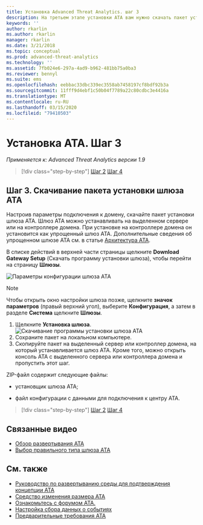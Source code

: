 ```yaml
---
title: Установка Advanced Threat Analytics. шаг 3
description: На третьем этапе установки ATA вам нужно скачать пакет установки шлюза ATA.
keywords: ''
author: rkarlin
ms.author: rkarlin
manager: rkarlin
ms.date: 3/21/2018
ms.topic: conceptual
ms.prod: advanced-threat-analytics
ms.technology: ''
ms.assetid: 7fb024e6-297a-4ad9-b962-481bb75a0ba3
ms.reviewer: bennyl
ms.suite: ems
ms.openlocfilehash: eebbac33dbc339ec3558ab7458197cf8bdf92b3a
ms.sourcegitcommit: 11fff9d4ebf1c50b04f7789a22c80cdbc3e4416a
ms.translationtype: MT
ms.contentlocale: ru-RU
ms.lasthandoff: 03/15/2020
ms.locfileid: "79410503"
---
```

# <a name="install-ata---step-3"></a>Установка ATA. Шаг 3

*Применяется к: Advanced Threat Analytics версии 1.9*

> [!div class="step-by-step"]
> [Шаг 2](install-ata-step2.md)
> [Шаг 4](install-ata-step4.md)

## <a name="step-3-download-the-ata-gateway-setup-package"></a>Шаг 3. Скачивание пакета установки шлюза ATA

Настроив параметры подключения к домену, скачайте пакет установки шлюза ATA. Шлюз ATA можно устанавливать на выделенном сервере или на контроллере домена. При установке на контроллере домена он установится как упрощенный шлюз ATA. Дополнительные сведения об упрощенном шлюзе ATA см. в статье [Архитектура ATA](ata-architecture.md). 

В списке действий в верхней части страницы щелкните **Download Gateway Setup** (Скачать программу установки шлюза), чтобы перейти на страницу **Шлюзы**.

![Параметры конфигурации шлюза ATA](media/ATA_1.7-welcome-download-gateway.PNG)

> [!NOTE] 
> Чтобы открыть окно настройки шлюза позже, щелкните **значок параметров** (правый верхний угол), выберите **Конфигурация**, а затем в разделе **Система** щелкните **Шлюзы**.  

1.  Щелкните **Установка шлюза**.
  ![Скачивание программы установки шлюза ATA](media/download-gateway-setup.png)
2.  Сохраните пакет на локальном компьютере.
3.  Скопируйте пакет на выделенный сервер или контроллер домена, на который устанавливается шлюз ATA. Кроме того, можно открыть консоль ATA с выделенного сервера или контроллера домена и пропустить этот шаг.

ZIP-файл содержит следующие файлы:

-   установщик шлюза ATA;

-   файл конфигурации с данными для подключения к центру ATA.


> [!div class="step-by-step"]
> [Шаг 2](install-ata-step2.md)
> [Шаг 4](install-ata-step4.md)


## <a name="related-videos"></a>Связанные видео
- [Обзор развертывания ATA](https://channel9.msdn.com/Shows/Microsoft-Security/Overview-of-ATA-Deployment-in-10-Minutes)
- [Выбор правильного типа шлюза ATA](https://channel9.msdn.com/Shows/Microsoft-Security/ATA-Deployment-Choose-the-Right-Gateway-Type)

## <a name="see-also"></a>См. также
- [Руководство по развертыванию среды для подтверждения концепции ATA](https://aka.ms/atapoc)
- [Средство изменения размера ATA](https://aka.ms/atasizingtool)
- [Ознакомьтесь с форумом ATA.](https://social.technet.microsoft.com/Forums/security/home?forum=mata)
- [Настройка сбора данных о событиях](configure-event-collection.md)
- [Предварительные требования ATA](ata-prerequisites.md)
